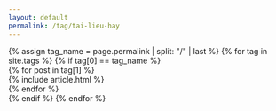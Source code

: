 ```yaml
---
layout: default
permalink: /tag/tai-lieu-hay
---
```

<div>
  {% assign tag_name = page.permalink | split: "/" | last %}
  {% for tag in site.tags %}
    {% if tag[0] == tag_name %}
      <div class="container">
        <div class="row">
          <div class="col col-12 col-d-10 col-m-12 push-m-0 push-d-1">
            <div class="container__inner">
              <div class="contaniner__inner-box">
                <div class="row grid">
                  {% for post in tag[1] %}
                  <div class="article col col-4 col-d-6 col-m-12 grid__post">
                    {% include article.html %}
                  </div>
                  {% endfor %}
                </div>
              </div>
            </div>
          </div>
        </div>
      </div>
    {% endif %}
  {% endfor %}
</div>
